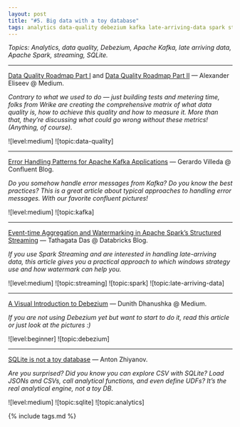 ```yaml
---
layout: post
title: "#5. Big data with a toy database"
tags: analytics data-quality debezium kafka late-arriving-data spark streaming sqlite
---
```


*Topics: Analytics, data quality, Debezium, Apache Kafka, late arriving data, Apache Spark, streaming, SQLite.*

<!--cut-->

---

[Data Quality Roadmap Part I](https://medium.com/wriketechclub/data-quality-roadmap-part-i-61332d5be7a) and [Data Quality Roadmap Part II](https://medium.com/wriketechclub/data-quality-roadmap-part-ii-case-studies-614e85906178) — Alexander Eliseev @ Medium.

*Contrary to what we used to do — just building tests and metering time, folks from Wrike are creating the comprehensive matrix of what data quality is, how to achieve this quality and how to measure it. More than that, they’re discussing what could go wrong without these metrics! (Anything, of course).*

![level:medium] ![topic:data-quality]

---

[Error Handling Patterns for Apache Kafka Applications](https://www.confluent.io/blog/error-handling-patterns-in-kafka/) — Gerardo Villeda @ Confluent Blog.

*Do you somehow handle error messages from Kafka? Do you know the best practices? This is a great article about typical approaches to handling error messages. With our favorite confluent pictures!*

![level:medium] ![topic:kafka]

---

[Event-time Aggregation and Watermarking in Apache Spark’s Structured Streaming](https://databricks.com/blog/2017/05/08/event-time-aggregation-watermarking-apache-sparks-structured-streaming.html) — Tathagata Das @ Databricks Blog.

*If you use Spark Streaming and are interested in handling late-arriving data, this article gives you a practical approach to which windows strategy use and how watermark can help you.*

![level:medium] ![topic:streaming] ![topic:spark] ![topic:late-arriving-data]

---

[A Visual Introduction to Debezium](https://medium.com/event-driven-utopia/a-visual-introduction-to-debezium-32563e23c6b8) — Dunith Dhanushka @ Medium.

*If you are not using Debezium yet but want to start to do it, read this article or just look at the pictures :)*

![level:beginner] ![topic:debezium]

---

[SQLite is not a toy database](https://antonz.org/sqlite-is-not-a-toy-database/) — Anton Zhiyanov.

*Are you surprised? Did you know you can explore CSV with SQLite? Load JSONs and CSVs, call analytical functions, and even define UDFs? It’s the real analytical engine, not a toy DB.*

![level:medium] ![topic:sqlite] ![topic:analytics]

{% include tags.md %}
